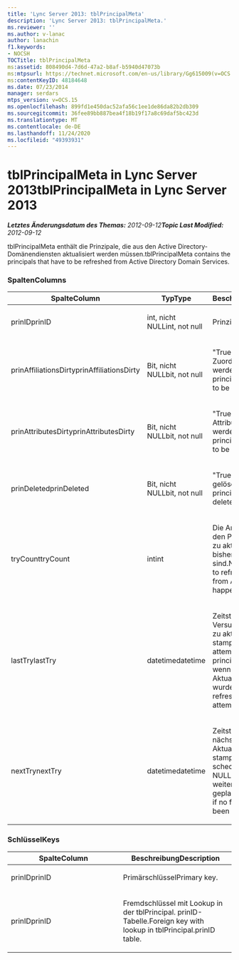 ```yaml
---
title: 'Lync Server 2013: tblPrincipalMeta'
description: 'Lync Server 2013: tblPrincipalMeta.'
ms.reviewer: ''
ms.author: v-lanac
author: lanachin
f1.keywords:
- NOCSH
TOCTitle: tblPrincipalMeta
ms:assetid: 808490d4-7d6d-47a2-b8af-b5940d47073b
ms:mtpsurl: https://technet.microsoft.com/en-us/library/Gg615009(v=OCS.15)
ms:contentKeyID: 48184648
ms.date: 07/23/2014
manager: serdars
mtps_version: v=OCS.15
ms.openlocfilehash: 899fd1e450dac52afa56c1ee1de86da82b2db309
ms.sourcegitcommit: 36fee89bb887bea4f18b19f17a8c69daf5bc423d
ms.translationtype: MT
ms.contentlocale: de-DE
ms.lasthandoff: 11/24/2020
ms.locfileid: "49393931"
---
```

# <a name="tblprincipalmeta-in-lync-server-2013"></a><span data-ttu-id="6f98c-103">tblPrincipalMeta in Lync Server 2013</span><span class="sxs-lookup"><span data-stu-id="6f98c-103">tblPrincipalMeta in Lync Server 2013</span></span>

<div data-xmlns="http://www.w3.org/1999/xhtml">

<div class="topic" data-xmlns="http://www.w3.org/1999/xhtml" data-msxsl="urn:schemas-microsoft-com:xslt" data-cs="https://msdn.microsoft.com/">

<div data-asp="https://msdn2.microsoft.com/asp">



</div>

<div id="mainSection">

<div id="mainBody"><span data-ttu-id="6f98c-104">

<span> </span></span><span class="sxs-lookup"><span data-stu-id="6f98c-104">

<span> </span></span></span>

<span data-ttu-id="6f98c-105">_**Letztes Änderungsdatum des Themas:** 2012-09-12_</span><span class="sxs-lookup"><span data-stu-id="6f98c-105">_**Topic Last Modified:** 2012-09-12_</span></span>

<span data-ttu-id="6f98c-106">tblPrincipalMeta enthält die Prinzipale, die aus den Active Directory-Domänendiensten aktualisiert werden müssen.</span><span class="sxs-lookup"><span data-stu-id="6f98c-106">tblPrincipalMeta contains the principals that have to be refreshed from Active Directory Domain Services.</span></span>

### <a name="columns"></a><span data-ttu-id="6f98c-107">Spalten</span><span class="sxs-lookup"><span data-stu-id="6f98c-107">Columns</span></span>

<table>
<colgroup>
<col style="width: 33%" />
<col style="width: 33%" />
<col style="width: 33%" />
</colgroup>
<thead>
<tr class="header">
<th><span data-ttu-id="6f98c-108">Spalte</span><span class="sxs-lookup"><span data-stu-id="6f98c-108">Column</span></span></th>
<th><span data-ttu-id="6f98c-109">Typ</span><span class="sxs-lookup"><span data-stu-id="6f98c-109">Type</span></span></th>
<th><span data-ttu-id="6f98c-110">Beschreibung</span><span class="sxs-lookup"><span data-stu-id="6f98c-110">Description</span></span></th>
</tr>
</thead>
<tbody>
<tr class="odd">
<td><p><span data-ttu-id="6f98c-111">prinID</span><span class="sxs-lookup"><span data-stu-id="6f98c-111">prinID</span></span></p></td>
<td><p><span data-ttu-id="6f98c-112">int, nicht NULL</span><span class="sxs-lookup"><span data-stu-id="6f98c-112">int, not null</span></span></p></td>
<td><p><span data-ttu-id="6f98c-113">Prinzipal-ID.</span><span class="sxs-lookup"><span data-stu-id="6f98c-113">Principal ID.</span></span></p></td>
</tr>
<tr class="even">
<td><p><span data-ttu-id="6f98c-114">prinAffiliationsDirty</span><span class="sxs-lookup"><span data-stu-id="6f98c-114">prinAffiliationsDirty</span></span></p></td>
<td><p><span data-ttu-id="6f98c-115">Bit, nicht NULL</span><span class="sxs-lookup"><span data-stu-id="6f98c-115">bit, not null</span></span></p></td>
<td><p><span data-ttu-id="6f98c-116">"True", wenn Haupt Zuordnungen aktualisiert werden müssen.</span><span class="sxs-lookup"><span data-stu-id="6f98c-116">True if principal affiliations have to be refreshed.</span></span></p></td>
</tr>
<tr class="odd">
<td><p><span data-ttu-id="6f98c-117">prinAttributesDirty</span><span class="sxs-lookup"><span data-stu-id="6f98c-117">prinAttributesDirty</span></span></p></td>
<td><p><span data-ttu-id="6f98c-118">Bit, nicht NULL</span><span class="sxs-lookup"><span data-stu-id="6f98c-118">bit, not null</span></span></p></td>
<td><p><span data-ttu-id="6f98c-119">"True", wenn Prinzipal Attribute aktualisiert werden müssen.</span><span class="sxs-lookup"><span data-stu-id="6f98c-119">True if principal attributes have to be refreshed.</span></span></p></td>
</tr>
<tr class="even">
<td><p><span data-ttu-id="6f98c-120">prinDeleted</span><span class="sxs-lookup"><span data-stu-id="6f98c-120">prinDeleted</span></span></p></td>
<td><p><span data-ttu-id="6f98c-121">Bit, nicht NULL</span><span class="sxs-lookup"><span data-stu-id="6f98c-121">bit, not null</span></span></p></td>
<td><p><span data-ttu-id="6f98c-122">"True", wenn der Prinzipal gelöscht wurde.</span><span class="sxs-lookup"><span data-stu-id="6f98c-122">True if the principal has been deleted.</span></span></p></td>
</tr>
<tr class="odd">
<td><p><span data-ttu-id="6f98c-123">tryCount</span><span class="sxs-lookup"><span data-stu-id="6f98c-123">tryCount</span></span></p></td>
<td><p><span data-ttu-id="6f98c-124">int</span><span class="sxs-lookup"><span data-stu-id="6f98c-124">int</span></span></p></td>
<td><p><span data-ttu-id="6f98c-125">Die Anzahl der Versuche, den Prinzipal von AD DS zu aktualisieren, die bisher geschehen sind.</span><span class="sxs-lookup"><span data-stu-id="6f98c-125">Number of attempts to refresh the principal from AD DS that have happened so far.</span></span></p></td>
</tr>
<tr class="even">
<td><p><span data-ttu-id="6f98c-126">lastTry</span><span class="sxs-lookup"><span data-stu-id="6f98c-126">lastTry</span></span></p></td>
<td><p><span data-ttu-id="6f98c-127">datetime</span><span class="sxs-lookup"><span data-stu-id="6f98c-127">datetime</span></span></p></td>
<td><p><span data-ttu-id="6f98c-128">Zeitstempel des letzten Versuchs, den Prinzipal zu aktualisieren.</span><span class="sxs-lookup"><span data-stu-id="6f98c-128">Time stamp from the latest attempt to refresh the principal.</span></span> <span data-ttu-id="6f98c-129">Kann NULL sein, wenn noch keine Aktualisierung versucht wurde.</span><span class="sxs-lookup"><span data-stu-id="6f98c-129">Can be null if no refresh has been attempted yet.</span></span></p></td>
</tr>
<tr class="odd">
<td><p><span data-ttu-id="6f98c-130">nextTry</span><span class="sxs-lookup"><span data-stu-id="6f98c-130">nextTry</span></span></p></td>
<td><p><span data-ttu-id="6f98c-131">datetime</span><span class="sxs-lookup"><span data-stu-id="6f98c-131">datetime</span></span></p></td>
<td><p><span data-ttu-id="6f98c-132">Zeitstempel für die nächste geplante Aktualisierung.</span><span class="sxs-lookup"><span data-stu-id="6f98c-132">Time stamp for the next scheduled refresh.</span></span> <span data-ttu-id="6f98c-133">Kann NULL sein, wenn keine weitere Aktualisierung geplant wurde.</span><span class="sxs-lookup"><span data-stu-id="6f98c-133">Can be null if no further refresh has been scheduled.</span></span></p></td>
</tr>
</tbody>
</table>


### <a name="keys"></a><span data-ttu-id="6f98c-134">Schlüssel</span><span class="sxs-lookup"><span data-stu-id="6f98c-134">Keys</span></span>

<table>
<colgroup>
<col style="width: 50%" />
<col style="width: 50%" />
</colgroup>
<thead>
<tr class="header">
<th><span data-ttu-id="6f98c-135">Spalte</span><span class="sxs-lookup"><span data-stu-id="6f98c-135">Column</span></span></th>
<th><span data-ttu-id="6f98c-136">Beschreibung</span><span class="sxs-lookup"><span data-stu-id="6f98c-136">Description</span></span></th>
</tr>
</thead>
<tbody>
<tr class="odd">
<td><p><span data-ttu-id="6f98c-137">prinID</span><span class="sxs-lookup"><span data-stu-id="6f98c-137">prinID</span></span></p></td>
<td><p><span data-ttu-id="6f98c-138">Primärschlüssel</span><span class="sxs-lookup"><span data-stu-id="6f98c-138">Primary key.</span></span></p></td>
</tr>
<tr class="even">
<td><p><span data-ttu-id="6f98c-139">prinID</span><span class="sxs-lookup"><span data-stu-id="6f98c-139">prinID</span></span></p></td>
<td><p><span data-ttu-id="6f98c-140">Fremdschlüssel mit Lookup in der tblPrincipal. prinID-Tabelle.</span><span class="sxs-lookup"><span data-stu-id="6f98c-140">Foreign key with lookup in tblPrincipal.prinID table.</span></span></p></td>
</tr>
</tbody>
</table><span data-ttu-id="6f98c-141">


</div>

<span> </span>

</div>

</div>

</span><span class="sxs-lookup"><span data-stu-id="6f98c-141">


</div>

<span> </span>

</div>

</div>

</span></span></div>


